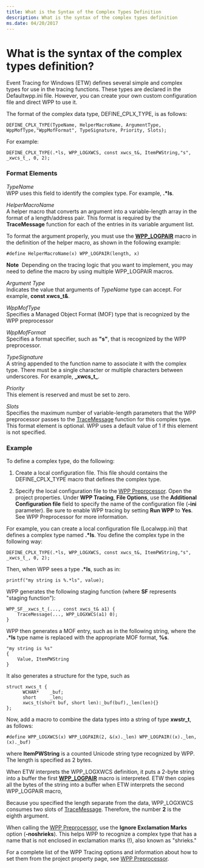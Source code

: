```yaml
---
title: What is the Syntax of the Complex Types Definition
description: What is the syntax of the complex types definition
ms.date: 04/20/2017
---
```


# What is the syntax of the complex types definition?


Event Tracing for Windows (ETW) defines several simple and complex types for use in the tracing functions. These types are declared in the Defaultwpp.ini file. However, you can create your own custom configuration file and direct WPP to use it.

The format of the complex data type, DEFINE\_CPLX\_TYPE, is as follows:

```
DEFINE_CPLX_TYPE(TypeName, HelperMacroName, ArgumentType, WppMofType,"WppMofFormat", TypeSignature, Priority, Slots);
```

For example:

```
DEFINE_CPLX_TYPE(.*ls, WPP_LOGXWCS, const xwcs_t&, ItemPWString,"s", _xwcs_t_, 0, 2);
```

### <span id="format_elements"></span><span id="FORMAT_ELEMENTS"></span>Format Elements

<span id="TypeName"></span><span id="typename"></span><span id="TYPENAME"></span>*TypeName*  
WPP uses this field to identify the complex type. For example, **.\*ls**.

<span id="HelperMacroName"></span><span id="helpermacroname"></span><span id="HELPERMACRONAME"></span>*HelperMacroName*  
A helper macro that converts an argument into a variable-length array in the format of a length/address pair. This format is required by the **TraceMessage** function for each of the entries in its variable argument list.

To format the argument properly, you must use the [**WPP\_LOGPAIR**](/previous-versions/windows/hardware/previsioning-framework/ff556197(v=vs.85)) macro in the definition of the helper macro, as shown in the following example:

```
#define HelperMacroName(x) WPP_LOGPAIR(length, x)
```

**Note**  Depending on the tracing logic that you want to implement, you may need to define the macro by using multiple WPP\_LOGPAIR macros.

 

<span id="Argument_Type"></span><span id="argument_type"></span><span id="ARGUMENT_TYPE"></span>*Argument Type*  
Indicates the value that arguments of *TypeName* type can accept. For example, **const xwcs\_t&**.

<span id="WppMofType"></span><span id="wppmoftype"></span><span id="WPPMOFTYPE"></span>*WppMofType*  
Specifies a Managed Object Format (MOF) type that is recognized by the WPP preprocessor

<span id="WppMofFormat"></span><span id="wppmofformat"></span><span id="WPPMOFFORMAT"></span>*WppMofFormat*  
Specifies a format specifier, such as **"s"**, that is recognized by the WPP preprocessor.

<span id="TypeSignature"></span><span id="typesignature"></span><span id="TYPESIGNATURE"></span>*TypeSignature*  
A string appended to the function name to associate it with the complex type. There must be a single character or multiple characters between underscores. For example, **\_xwcs\_t\_**.

<span id="Priority"></span><span id="priority"></span><span id="PRIORITY"></span>*Priority*  
This element is reserved and must be set to zero.

<span id="Slots"></span><span id="slots"></span><span id="SLOTS"></span>*Slots*  
Specifies the maximum number of variable-length parameters that the WPP preprocessor passes to the [TraceMessage](/windows/win32/api/evntrace/nf-evntrace-tracemessage) function for this complex type. This format element is optional. WPP uses a default value of 1 if this element is not specified.

### <span id="example"></span><span id="EXAMPLE"></span>Example

To define a complex type, do the following:

1.  Create a local configuration file. This file should contains the DEFINE\_CPLX\_TYPE macro that defines the complex type.

2.  Specify the local configuration file to the [WPP Preprocessor](wpp-preprocessor.md). Open the project properties. Under **WPP Tracing**, **File Options**, use the **Additional Configuration file** field to specify the name of the configuration file (**-ini** parameter). Be sure to enable WPP tracing by setting **Run WPP** to **Yes**. See WPP Preprocessor for more information.

For example, you can create a local configuration file (Localwpp.ini) that defines a complex type named **.\*ls**. You define the complex type in the following way:

```
DEFINE_CPLX_TYPE(.*ls, WPP_LOGXWCS, const xwcs_t&, ItemPWString,"s", _xwcs_t_, 0, 2);
```

Then, when WPP sees a type **.\*ls**, such as in:

```
printf("my string is %.*ls", value);
```

WPP generates the following staging function (where **SF** represents "staging function"):

```
WPP_SF__xwcs_t_(..., const xwcs_t& a1) {
    TraceMessage(..., WPP_LOGXWCS(a1) 0);
}
```

WPP then generates a MOF entry, such as in the following string, where the **.\*ls** type name is replaced with the appropriate MOF format, **%s**.

```
"my string is %s"
{
    Value, ItemPWString
}
```

It also generates a structure for the type, such as

```
struct xwcs_t {
      WCHAR*    _buf;
      short     _len;
      xwcs_t(short buf, short len):_buf(buf),_len(len){}
};
```

Now, add a macro to combine the data types into a string of type **xwstr\_t**, as follows:

```
#define WPP_LOGXWCS(x) WPP_LOGPAIR(2, &(x)._len) WPP_LOGPAIR((x)._len, (x)._buf)
```

where **ItemPWString** is a counted Unicode string type recognized by WPP. The length is specified as 2 bytes.

When ETW interprets the WPP\_LOGXWCS definition, it puts a 2-byte string into a buffer the first [**WPP\_LOGPAIR**](/previous-versions/windows/hardware/previsioning-framework/ff556197(v=vs.85)) macro is interpreted. ETW then copies all the bytes of the string into a buffer when ETW interprets the second WPP\_LOGPAIR macro,

Because you specified the length separate from the data, WPP\_LOGXWCS consumes two slots of [TraceMessage](/windows/win32/api/evntrace/nf-evntrace-tracemessage). Therefore, the number **2** is the eighth argument.

When calling the [WPP Preprocessor](wpp-preprocessor.md), use the **Ignore Exclamation Marks** option (**-noshrieks**). This helps WPP to recognize a complex type that has a name that is not enclosed in exclamation marks (!), also known as "shrieks."

For a complete list of the WPP Tracing options and information about how to set them from the project property page, see [WPP Preprocessor](wpp-preprocessor.md).

 

